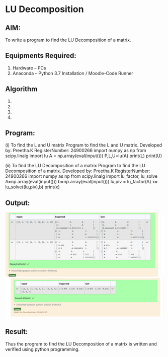 # LU Decomposition 

## AIM:
To write a program to find the LU Decomposition of a matrix.

## Equipments Required:
1. Hardware – PCs
2. Anaconda – Python 3.7 Installation / Moodle-Code Runner

## Algorithm
1. 
2. 
3. 
4. 

## Program:
(i) To find the L and U matrix
Program to find the L and U matrix.
    Developed by: Preetha.K
    RegisterNumber: 24900266
    import numpy as np
    from scipy.linalg import lu
    A = np.array(eval(input()))
    P,L,U=lu(A)
    print(L)
    print(U)

(ii) To find the LU Decomposition of a matrix
Program to find the LU Decomposition of a matrix.
    Developed by: Preetha.K
    RegisterNumber: 24900266
    import numpy as np
    from scipy.linalg import lu_factor, lu_solve
    A=np.array(eval(input()))
    b=np.array(eval(input()))
    lu,piv = lu_factor(A)
    x= lu_solve((lu,piv),b)
    print(x)


## Output:
![result](<Screenshot 2024-12-06 222458.png>)
![result](<Screenshot 2024-12-06 222514.png>)


## Result:
Thus the program to find the LU Decomposition of a matrix is written and verified using python programming.

